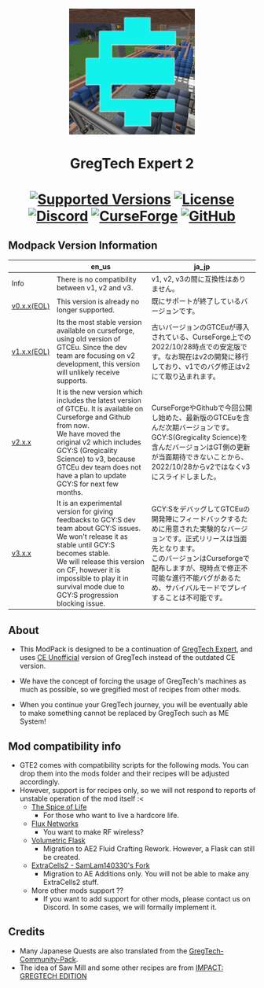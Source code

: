 <p align="center"><img src="https://github.com/GTModpackTeam/gregtech-expert-2/blob/main/overrides/resources/custommainmenu/textures/logo.png" alt="Logo" width="256" height="256"></p>
<h1 align="center">GregTech Expert 2</h1>
<h1 align="center">
    <a href="https://www.curseforge.com/minecraft/modpacks/gregtech-expert-2"><img src="https://img.shields.io/badge/Available%20for-MC%201.12.2%20-informational?style=for-the-badge" alt="Supported Versions"></a>
    <a href="https://github.com/GTModpackTeam/gregtech-expert-2/blob/main/LICENSE"><img src="https://img.shields.io/github/license/GTModpackTeam/gregtech-expert-2?style=for-the-badge" alt="License"></a>
    <a href="https://discord.gg/xBwHpZyZdW"><img src="https://img.shields.io/discord/945647524855812176?color=5464ec&label=Discord&style=for-the-badge" alt="Discord"></a>
    <a href="https://www.curseforge.com/minecraft/modpacks/gregtech-expert-2"><img src="https://cf.way2muchnoise.eu/565238.svg?badge_style=for_the_badge" alt="CurseForge"></a>
    <a href="https://www.curseforge.com/minecraft/modpacks/gregtech-expert-2/releases"><img src="https://img.shields.io/github/downloads/GTModpackTeam/gregtech-expert-2/total?sort=semver&logo=github&label=&style=for-the-badge&color=2d2d2d&labelColor=545454&logoColor=FFFFFF" alt="GitHub"></a>
</h1>


## Modpack Version Information

|  | en_us | ja_jp |
| - | - | - |
| Info | There is no compatibility between v1, v2 and v3. | v1, v2, v3の間に互換性はありません。 |
| [v0.x.x(EOL)](/CHANGELOG_v0.md) | This version is already no longer supported. | 既にサポートが終了しているバージョンです。 |
| [v1.x.x(EOL)](/CHANGELOG_v1.md) | Its the most stable version available on curseforge, using old version of GTCEu. Since the dev team are focusing on v2 development, this version will unlikely receive supports. | 古いバージョンのGTCEuが導入されている、CurseForge上での2022/10/28時点での安定版です。なお現在はv2の開発に移行しており、v1でのバグ修正はv2にて取り込まれます。 |
| [v2.x.x](/CHANGELOG_v2.md) | It is the new version which includes the latest version of GTCEu. It is available on Curseforge and Github from now.<br>We have moved the original v2 which includes GCY:S (Gregicality Science) to v3, because GTCEu dev team does not have a plan to update GCY:S for next few months. | CurseForgeやGithubで今回公開し始めた、最新版のGTCEuを含んだ次期バージョンです。<br>GCY:S(Gregicality Science)を含んだバージョンはGT側の更新が当面期待できないことから、2022/10/28からv2ではなくv3にスライドしました。 |
| [v3.x.x](/CHANGELOG_v3.md) | It is an experimental version for giving feedbacks to GCY:S dev team about GCY:S issues. We won't release it as stable until GCY:S becomes stable.<br>We will release this version on CF, however it is impossible to play it in survival mode due to GCY:S progression blocking issue. | GCY:SをデバッグしてGTCEuの開発陣にフィードバックするために用意された実験的なバージョンです。正式リリースは当面先となります。<br>このバージョンはCurseforgeで配布しますが、現時点で修正不可能な進行不能バグがあるため、サバイバルモードでプレイすることは不可能です。 |


## About

- This ModPack is designed to be a continuation of [GregTech Expert](https://www.curseforge.com/minecraft/modpacks/gregtech-expert), and uses [CE Unofficial](https://www.curseforge.com/minecraft/mc-mods/gregtech-ce-unofficial) version of GregTech instead of the outdated CE version.
- We have the concept of forcing the usage of GregTech's machines as much as possible, so we gregified most of recipes from other mods.

- When you continue your GregTech journey, you will be eventually able to make something cannot be replaced by GregTech such as ME System!


## Mod compatibility info

- GTE2 comes with compatibility scripts for the following mods. You can drop them into the mods folder and their recipes will be adjusted accordingly.
- However, support is for recipes only, so we will not respond to reports of unstable operation of the mod itself :<
    - [The Spice of Life](https://www.curseforge.com/minecraft/mc-mods/the-spice-of-life)
        - For those who want to live a hardcore life.
    - [Flux Networks](https://www.curseforge.com/minecraft/mc-mods/flux-networks)
        - You want to make RF wireless?
    - [Volumetric Flask](https://www.curseforge.com/minecraft/mc-mods/volumetric-flask)
        - Migration to AE2 Fluid Crafting Rework. However, a Flask can still be created.
    - [ExtraCells2 - SamLam140330's Fork](https://www.curseforge.com/minecraft/mc-mods/extra-cells-2-samlam140330s-fork)
        - Migration to AE Additions only. You will not be able to make any ExtraCells2 stuff.
    - More other mods support ??
        - If you want to add support for other mods, please contact us on Discord. In some cases, we will formally implement it.


## Credits

- Many Japanese Quests are also translated from the [GregTech-Community-Pack](https://github.com/GregTechCEu/GregTech-Community-Pack).
- The idea of Saw Mill and some other recipes are from [IMPACT: GREGTECH EDITION](https://gt-impact.github.io/)
